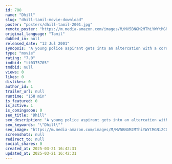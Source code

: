 ```yaml
---
id: 788
name: "Dhill"
slug: "dhill-tamil-movie-download"
poster: "posters/dhill-tamil-2001.jpg"
remote_poster: "https://m.media-amazon.com/images/M/MV5BNGM2MThiYWYtMGNiZC00OGM5LWE1Y2MtNWQ1OGMxOGVlNTQ3XkEyXkFqcGc@._V1_SX300.jpg"
original_language: "Tamil"
dubbed_in: null
released_date: "13 Jul 2001"
synopsis: "A young police aspirant gets into an altercation with a corrupt cop, who then proceeds to ruin his life and career prospects."
type: "movie"
rating: "7.0"
imdbid: "tt0375705"
tmdbid: null
views: 0
likes: 0
dislikes: 0
author_id: 1
trailer_url: null
runtime: "158 min"
is_featured: 0
is_active: 1
is_comingsoon: 0
seo_title: "Dhill"
seo_description: "A young police aspirant gets into an altercation with a corrupt cop, who then proceeds to ruin his life and career prospects."
seo_keywords: "\"Dhill\""
seo_image: "https://m.media-amazon.com/images/M/MV5BNGM2MThiYWYtMGNiZC00OGM5LWE1Y2MtNWQ1OGMxOGVlNTQ3XkEyXkFqcGc@._V1_SX300.jpg"
screenshots: null
redirect_to: null
social_shares: 0
created_at: 2025-03-21 16:42:31
updated_at: 2025-03-21 16:42:31
---
```



